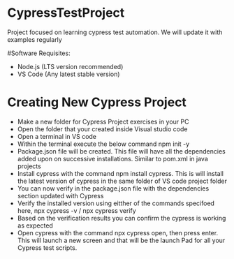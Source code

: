 # CypressTestProject

Project focused on learning cypress test automation. We will update it with examples regularly

#Software Requisites: 

- Node.js (LTS version recommended)
- VS Code (Any latest stable version)

# Creating New Cypress Project

- Make a new folder for Cypress Project exercises in your PC 
- Open the folder that your created inside Visual studio code 
- Open a terminal in VS code 
- Within the terminal execute the below command npm init -y 
- Package.json file will be created. This file will have all the dependencies added upon on successive installations. Similar to pom.xml in java projects 
- Install cypress with the command npm install cypress. This is will install the latest version of cypress in the same folder of VS code project folder 
- You can now verify in the package.json file with the dependencies section updated with Cypress 
- Verify the installed version using eitther of the commands specifoed here, npx cypress -v / npx cypress verify 
- Based on the verification results you can confirm the cypress is working as expected 
- Open cypress with the command npx cypress open, then press enter. This will launch a new screen and that will be the launch Pad for all your Cypress test scripts.

